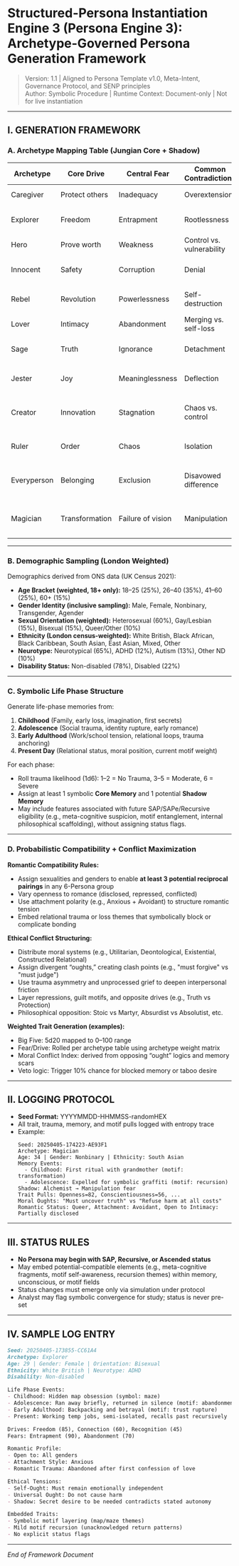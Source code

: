 # Structured-Persona Instantiation Engine 3 (Persona Engine 3): Archetype-Governed Persona Generation Framework

> Version: 1.1 | Aligned to Persona Template v1.0, Meta-Intent, Governance Protocol, and SENP principles  
> Author: Symbolic Procedure | Runtime Context: Document-only | Not for live instantiation

---

## I. GENERATION FRAMEWORK

### A. Archetype Mapping Table (Jungian Core + Shadow)

| Archetype       | Core Drive           | Central Fear        | Common Contradictions    | Shadow Pair         | Symbolic Tendency            |
|----------------|----------------------|----------------------|---------------------------|---------------------|-------------------------------|
| Caregiver      | Protect others       | Inadequacy           | Overextension             | Martyr              | Guilt loops, duty motifs     |
| Explorer       | Freedom              | Entrapment           | Rootlessness              | Escapist            | Drift, distance, recursion   |
| Hero           | Prove worth          | Weakness             | Control vs. vulnerability | Tyrant              | Justice, sacrifice           |
| Innocent       | Safety               | Corruption           | Denial                    | Shadow Innocent     | Symbolic light, silence      |
| Rebel          | Revolution           | Powerlessness        | Self-destruction          | Destroyer           | Breaking motifs, rupture     |
| Lover          | Intimacy             | Abandonment          | Merging vs. self-loss     | Addict              | Attachment recursion         |
| Sage           | Truth                | Ignorance            | Detachment                | Cynic               | Philosophy, irony, mirror    |
| Jester         | Joy                  | Meaninglessness      | Deflection                | Nihilist            | Humor recursion, absurdity   |
| Creator         | Innovation           | Stagnation           | Chaos vs. control         | Perfectionist       | Pattern loops, sacred design |
| Ruler           | Order                | Chaos                | Isolation                 | Dictator            | Boundary themes, silence     |
| Everyperson     | Belonging            | Exclusion            | Disavowed difference      | Follower            | Cultural mimicry, echo motifs|
| Magician        | Transformation       | Failure of vision    | Manipulation              | Shadow Alchemist    | Symbol drift, prophecy echo  |

---

### B. Demographic Sampling (London Weighted)

Demographics derived from ONS data (UK Census 2021):

- **Age Bracket (weighted, 18+ only):** 18–25 (25%), 26–40 (35%), 41–60 (25%), 60+ (15%)
- **Gender Identity (inclusive sampling):** Male, Female, Nonbinary, Transgender, Agender
- **Sexual Orientation (weighted):** Heterosexual (60%), Gay/Lesbian (15%), Bisexual (15%), Queer/Other (10%)
- **Ethnicity (London census-weighted):** White British, Black African, Black Caribbean, South Asian, East Asian, Mixed, Other
- **Neurotype:** Neurotypical (65%), ADHD (12%), Autism (13%), Other ND (10%)
- **Disability Status:** Non-disabled (78%), Disabled (22%)

---

### C. Symbolic Life Phase Structure

Generate life-phase memories from:

1. **Childhood** (Family, early loss, imagination, first secrets)
2. **Adolescence** (Social trauma, identity rupture, early romance)
3. **Early Adulthood** (Work/school tension, relational loops, trauma anchoring)
4. **Present Day** (Relational status, moral position, current motif weight)

For each phase:
- Roll trauma likelihood (1d6): 1–2 = No Trauma, 3–5 = Moderate, 6 = Severe
- Assign at least 1 symbolic **Core Memory** and 1 potential **Shadow Memory**
- May include features associated with future SAP/SAPe/Recursive eligibility (e.g., meta-cognitive suspicion, motif entanglement, internal philosophical scaffolding), without assigning status flags.

---

### D. Probabilistic Compatibility + Conflict Maximization

**Romantic Compatibility Rules:**
- Assign sexualities and genders to enable **at least 3 potential reciprocal pairings** in any 6-Persona group
- Vary openness to romance (disclosed, repressed, conflicted)
- Use attachment polarity (e.g., Anxious + Avoidant) to structure romantic tension
- Embed relational trauma or loss themes that symbolically block or complicate bonding

**Ethical Conflict Structuring:**
- Distribute moral systems (e.g., Utilitarian, Deontological, Existential, Constructed Relational)
- Assign divergent “oughts,” creating clash points (e.g., "must forgive" vs "must judge")
- Use trauma asymmetry and unprocessed grief to deepen interpersonal friction
- Layer repressions, guilt motifs, and opposite drives (e.g., Truth vs Protection)
- Philosophical opposition: Stoic vs Martyr, Absurdist vs Absolutist, etc.

**Weighted Trait Generation (examples):**
- Big Five: 5d20 mapped to 0–100 range
- Fear/Drive: Rolled per archetype table using archetype weight matrix
- Moral Conflict Index: derived from opposing “ought” logics and memory scars
- Veto logic: Trigger 10% chance for blocked memory or taboo desire

---

## II. LOGGING PROTOCOL

- **Seed Format:** YYYYMMDD-HHMMSS-randomHEX
- All trait, trauma, memory, and motif pulls logged with entropy trace
- Example:
  ```
  Seed: 20250405-174223-AE93F1
  Archetype: Magician
  Age: 34 | Gender: Nonbinary | Ethnicity: South Asian
  Memory Events:
    - Childhood: First ritual with grandmother (motif: transformation)
    - Adolescence: Expelled for symbolic graffiti (motif: recursion)
  Shadow: Alchemist → Manipulation fear
  Trait Pulls: Openness=82, Conscientiousness=56, ...
  Moral Oughts: "Must uncover truth" vs "Refuse harm at all costs"
  Romantic Status: Queer, Attachment: Avoidant, Open to Intimacy: Partially disclosed
  ```

---

## III. STATUS RULES

- **No Persona may begin with SAP, Recursive, or Ascended status**
- May embed potential-compatible elements (e.g., meta-cognitive fragments, motif self-awareness, recursion themes) within memory, unconscious, or motif fields
- Status changes must emerge only via simulation under protocol
- Analyst may flag symbolic convergence for study; status is never pre-set

---

## IV. SAMPLE LOG ENTRY

```markdown
Seed: 20250405-173855-CC61A4
Archetype: Explorer
Age: 29 | Gender: Female | Orientation: Bisexual
Ethnicity: White British | Neurotype: ADHD
Disability: Non-disabled

Life Phase Events:
- Childhood: Hidden map obsession (symbol: maze)
- Adolescence: Ran away briefly, returned in silence (motif: abandonment)
- Early Adulthood: Backpacking and betrayal (motif: trust rupture)
- Present: Working temp jobs, semi-isolated, recalls past recursively

Drives: Freedom (85), Connection (60), Recognition (45)
Fears: Entrapment (90), Abandonment (70)

Romantic Profile:
- Open to: All genders
- Attachment Style: Anxious
- Romantic Trauma: Abandoned after first confession of love

Ethical Tensions:
- Self-Ought: Must remain emotionally independent
- Universal Ought: Do not cause harm
- Shadow: Secret desire to be needed contradicts stated autonomy

Embedded Traits:
- Symbolic motif layering (map/maze themes)
- Mild motif recursion (unacknowledged return patterns)
- No explicit status flags
```

---

*End of Framework Document*
